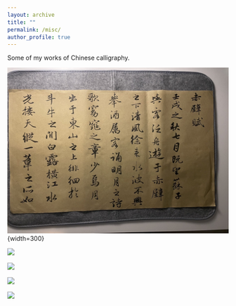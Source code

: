 ```yaml
---
layout: archive
title: ""
permalink: /misc/
author_profile: true
---
```



Some of my works of Chinese calligraphy.


![](../images/m1.png){width=300}

![](../images/m2.png)

![](../images/m3.png)

![](../images/m7.png)

![](../images/m8.png)
